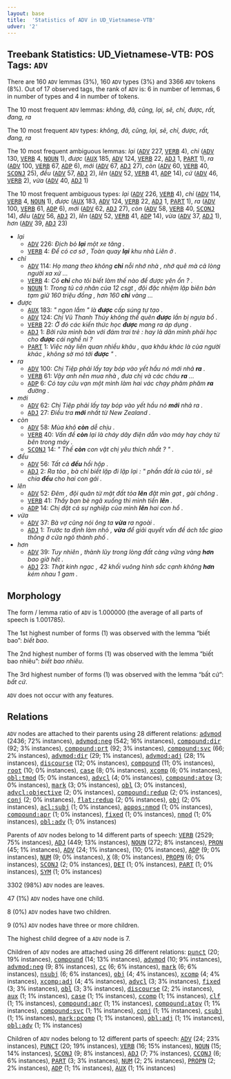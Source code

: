 ```yaml
---
layout: base
title:  'Statistics of ADV in UD_Vietnamese-VTB'
udver: '2'
---
```


## Treebank Statistics: UD_Vietnamese-VTB: POS Tags: `ADV`

There are 160 `ADV` lemmas (3%), 160 `ADV` types (3%) and 3366 `ADV` tokens (8%).
Out of 17 observed tags, the rank of `ADV` is: 6 in number of lemmas, 6 in number of types and 4 in number of tokens.

The 10 most frequent `ADV` lemmas: <em>không, đã, cũng, lại, sẽ, chỉ, được, rất, đang, ra</em>

The 10 most frequent `ADV` types:  <em>không, đã, cũng, lại, sẽ, chỉ, được, rất, đang, ra</em>

The 10 most frequent ambiguous lemmas: <em>lại</em> (<tt><a href="vi_vtb-pos-ADV.html">ADV</a></tt> 227, <tt><a href="vi_vtb-pos-VERB.html">VERB</a></tt> 4), <em>chỉ</em> (<tt><a href="vi_vtb-pos-ADV.html">ADV</a></tt> 130, <tt><a href="vi_vtb-pos-VERB.html">VERB</a></tt> 4, <tt><a href="vi_vtb-pos-NOUN.html">NOUN</a></tt> 1), <em>được</em> (<tt><a href="vi_vtb-pos-AUX.html">AUX</a></tt> 185, <tt><a href="vi_vtb-pos-ADV.html">ADV</a></tt> 124, <tt><a href="vi_vtb-pos-VERB.html">VERB</a></tt> 22, <tt><a href="vi_vtb-pos-ADJ.html">ADJ</a></tt> 1, <tt><a href="vi_vtb-pos-PART.html">PART</a></tt> 1), <em>ra</em> (<tt><a href="vi_vtb-pos-ADV.html">ADV</a></tt> 100, <tt><a href="vi_vtb-pos-VERB.html">VERB</a></tt> 67, <tt><a href="vi_vtb-pos-ADP.html">ADP</a></tt> 6), <em>mới</em> (<tt><a href="vi_vtb-pos-ADV.html">ADV</a></tt> 67, <tt><a href="vi_vtb-pos-ADJ.html">ADJ</a></tt> 27), <em>còn</em> (<tt><a href="vi_vtb-pos-ADV.html">ADV</a></tt> 60, <tt><a href="vi_vtb-pos-VERB.html">VERB</a></tt> 40, <tt><a href="vi_vtb-pos-SCONJ.html">SCONJ</a></tt> 25), <em>đều</em> (<tt><a href="vi_vtb-pos-ADV.html">ADV</a></tt> 57, <tt><a href="vi_vtb-pos-ADJ.html">ADJ</a></tt> 2), <em>lên</em> (<tt><a href="vi_vtb-pos-ADV.html">ADV</a></tt> 52, <tt><a href="vi_vtb-pos-VERB.html">VERB</a></tt> 41, <tt><a href="vi_vtb-pos-ADP.html">ADP</a></tt> 14), <em>cứ</em> (<tt><a href="vi_vtb-pos-ADV.html">ADV</a></tt> 46, <tt><a href="vi_vtb-pos-VERB.html">VERB</a></tt> 2), <em>vừa</em> (<tt><a href="vi_vtb-pos-ADV.html">ADV</a></tt> 40, <tt><a href="vi_vtb-pos-ADJ.html">ADJ</a></tt> 1)

The 10 most frequent ambiguous types:  <em>lại</em> (<tt><a href="vi_vtb-pos-ADV.html">ADV</a></tt> 226, <tt><a href="vi_vtb-pos-VERB.html">VERB</a></tt> 4), <em>chỉ</em> (<tt><a href="vi_vtb-pos-ADV.html">ADV</a></tt> 114, <tt><a href="vi_vtb-pos-VERB.html">VERB</a></tt> 4, <tt><a href="vi_vtb-pos-NOUN.html">NOUN</a></tt> 1), <em>được</em> (<tt><a href="vi_vtb-pos-AUX.html">AUX</a></tt> 183, <tt><a href="vi_vtb-pos-ADV.html">ADV</a></tt> 124, <tt><a href="vi_vtb-pos-VERB.html">VERB</a></tt> 22, <tt><a href="vi_vtb-pos-ADJ.html">ADJ</a></tt> 1, <tt><a href="vi_vtb-pos-PART.html">PART</a></tt> 1), <em>ra</em> (<tt><a href="vi_vtb-pos-ADV.html">ADV</a></tt> 100, <tt><a href="vi_vtb-pos-VERB.html">VERB</a></tt> 61, <tt><a href="vi_vtb-pos-ADP.html">ADP</a></tt> 6), <em>mới</em> (<tt><a href="vi_vtb-pos-ADV.html">ADV</a></tt> 62, <tt><a href="vi_vtb-pos-ADJ.html">ADJ</a></tt> 27), <em>còn</em> (<tt><a href="vi_vtb-pos-ADV.html">ADV</a></tt> 58, <tt><a href="vi_vtb-pos-VERB.html">VERB</a></tt> 40, <tt><a href="vi_vtb-pos-SCONJ.html">SCONJ</a></tt> 14), <em>đều</em> (<tt><a href="vi_vtb-pos-ADV.html">ADV</a></tt> 56, <tt><a href="vi_vtb-pos-ADJ.html">ADJ</a></tt> 2), <em>lên</em> (<tt><a href="vi_vtb-pos-ADV.html">ADV</a></tt> 52, <tt><a href="vi_vtb-pos-VERB.html">VERB</a></tt> 41, <tt><a href="vi_vtb-pos-ADP.html">ADP</a></tt> 14), <em>vừa</em> (<tt><a href="vi_vtb-pos-ADV.html">ADV</a></tt> 37, <tt><a href="vi_vtb-pos-ADJ.html">ADJ</a></tt> 1), <em>hơn</em> (<tt><a href="vi_vtb-pos-ADV.html">ADV</a></tt> 39, <tt><a href="vi_vtb-pos-ADJ.html">ADJ</a></tt> 23)


* <em>lại</em>
  * <tt><a href="vi_vtb-pos-ADV.html">ADV</a></tt> 226: <em>Địch bỏ <b>lại</b> một xe tăng .</em>
  * <tt><a href="vi_vtb-pos-VERB.html">VERB</a></tt> 4: <em>Để có cơ sở , Toàn quay <b>lại</b> khu nhà Liên ở .</em>
* <em>chỉ</em>
  * <tt><a href="vi_vtb-pos-ADV.html">ADV</a></tt> 114: <em>Họ mang theo không <b>chỉ</b> nỗi nhớ nhà , nhớ quê mà cả lòng người xa xứ ...</em>
  * <tt><a href="vi_vtb-pos-VERB.html">VERB</a></tt> 4: <em>Cô <b>chỉ</b> cho tôi biết làm thế nào để được yên ổn ? .</em>
  * <tt><a href="vi_vtb-pos-NOUN.html">NOUN</a></tt> 1: <em>Trong tủ cá nhân của 12 csgt , đội đặc nhiệm lập biên bản tạm giữ 160 triệu đồng , hơn 160 <b>chỉ</b> vàng ...</em>
* <em>được</em>
  * <tt><a href="vi_vtb-pos-AUX.html">AUX</a></tt> 183: <em>" ngon lắm " là <b>được</b> cấp súng tự tạo .</em>
  * <tt><a href="vi_vtb-pos-ADV.html">ADV</a></tt> 124: <em>Chị Vũ Thanh Thủy không thể quên <b>được</b> lần bị ngựa bổ .</em>
  * <tt><a href="vi_vtb-pos-VERB.html">VERB</a></tt> 22: <em>Ở đó các kiến thức học <b>được</b> mang ra áp dụng .</em>
  * <tt><a href="vi_vtb-pos-ADJ.html">ADJ</a></tt> 1: <em>Bởi rứa mình bàn với đám trai trẻ : hay là dân mình phải học cho <b>được</b> cái nghề ni ?</em>
  * <tt><a href="vi_vtb-pos-PART.html">PART</a></tt> 1: <em>Việc này liên quan nhiều khâu , qua khâu khác là của người khác , không sờ mó tới <b>được</b> " .</em>
* <em>ra</em>
  * <tt><a href="vi_vtb-pos-ADV.html">ADV</a></tt> 100: <em>Chị Tiệp phải lấy tay bóp vào yết hầu nó mới nhả <b>ra</b> .</em>
  * <tt><a href="vi_vtb-pos-VERB.html">VERB</a></tt> 61: <em>Vậy anh nên mua nhà , đưa chị và các cháu <b>ra</b> ...</em>
  * <tt><a href="vi_vtb-pos-ADP.html">ADP</a></tt> 6: <em>Có tay cửu vạn một mình làm hai vác chạy phăm phăm <b>ra</b> đường .</em>
* <em>mới</em>
  * <tt><a href="vi_vtb-pos-ADV.html">ADV</a></tt> 62: <em>Chị Tiệp phải lấy tay bóp vào yết hầu nó <b>mới</b> nhả ra .</em>
  * <tt><a href="vi_vtb-pos-ADJ.html">ADJ</a></tt> 27: <em>Điều tra <b>mới</b> nhất từ New Zealand .</em>
* <em>còn</em>
  * <tt><a href="vi_vtb-pos-ADV.html">ADV</a></tt> 58: <em>Mùa khô <b>còn</b> dễ chịu .</em>
  * <tt><a href="vi_vtb-pos-VERB.html">VERB</a></tt> 40: <em>Vấn đề <b>còn</b> lại là cháy dây điện dẫn vào máy hay cháy từ bên trong máy .</em>
  * <tt><a href="vi_vtb-pos-SCONJ.html">SCONJ</a></tt> 14: <em>" Thế <b>còn</b> con vật chị yêu thích nhất ? " .</em>
* <em>đều</em>
  * <tt><a href="vi_vtb-pos-ADV.html">ADV</a></tt> 56: <em>Tất cả <b>đều</b> hồi hộp .</em>
  * <tt><a href="vi_vtb-pos-ADJ.html">ADJ</a></tt> 2: <em>Ra tòa , bà chỉ biết lặp đi lặp lại : " phần đất là của tôi , sẽ chia <b>đều</b> cho hai con gái .</em>
* <em>lên</em>
  * <tt><a href="vi_vtb-pos-ADV.html">ADV</a></tt> 52: <em>Đêm , đội quân từ mặt đất tỏa <b>lên</b> đặt mìn gạt , gài chông .</em>
  * <tt><a href="vi_vtb-pos-VERB.html">VERB</a></tt> 41: <em>Thấy bạn bè ngã xuống thì mình tiến <b>lên</b> .</em>
  * <tt><a href="vi_vtb-pos-ADP.html">ADP</a></tt> 14: <em>Chị đặt cả sự nghiệp của mình <b>lên</b> hai con hổ .</em>
* <em>vừa</em>
  * <tt><a href="vi_vtb-pos-ADV.html">ADV</a></tt> 37: <em>Bà vợ cũng nói ông ta <b>vừa</b> ra ngoài .</em>
  * <tt><a href="vi_vtb-pos-ADJ.html">ADJ</a></tt> 1: <em>Trước ta định làm nhỏ , <b>vừa</b> để giải quyết vấn đề ách tắc giao thông ở cửa ngõ thành phố .</em>
* <em>hơn</em>
  * <tt><a href="vi_vtb-pos-ADV.html">ADV</a></tt> 39: <em>Tuy nhiên , thành lũy trong lòng đất càng vững vàng <b>hơn</b> bao giờ hết .</em>
  * <tt><a href="vi_vtb-pos-ADJ.html">ADJ</a></tt> 23: <em>Thật kinh ngạc , 42 khối vuông hình sắc cạnh không <b>hơn</b> kém nhau 1 gam .</em>

## Morphology

The form / lemma ratio of `ADV` is 1.000000 (the average of all parts of speech is 1.001785).

The 1st highest number of forms (1) was observed with the lemma “biết bao”: <em>biết bao</em>.

The 2nd highest number of forms (1) was observed with the lemma “biết bao nhiêu”: <em>biết bao nhiêu</em>.

The 3rd highest number of forms (1) was observed with the lemma “bất cứ”: <em>bất cứ</em>.

`ADV` does not occur with any features.


## Relations

`ADV` nodes are attached to their parents using 28 different relations: <tt><a href="vi_vtb-dep-advmod.html">advmod</a></tt> (2436; 72% instances), <tt><a href="vi_vtb-dep-advmod-neg.html">advmod:neg</a></tt> (542; 16% instances), <tt><a href="vi_vtb-dep-compound-dir.html">compound:dir</a></tt> (92; 3% instances), <tt><a href="vi_vtb-dep-compound-prt.html">compound:prt</a></tt> (92; 3% instances), <tt><a href="vi_vtb-dep-compound-svc.html">compound:svc</a></tt> (66; 2% instances), <tt><a href="vi_vtb-dep-advmod-dir.html">advmod:dir</a></tt> (29; 1% instances), <tt><a href="vi_vtb-dep-advmod-adj.html">advmod:adj</a></tt> (28; 1% instances), <tt><a href="vi_vtb-dep-discourse.html">discourse</a></tt> (12; 0% instances), <tt><a href="vi_vtb-dep-compound.html">compound</a></tt> (11; 0% instances), <tt><a href="vi_vtb-dep-root.html">root</a></tt> (10; 0% instances), <tt><a href="vi_vtb-dep-case.html">case</a></tt> (8; 0% instances), <tt><a href="vi_vtb-dep-xcomp.html">xcomp</a></tt> (6; 0% instances), <tt><a href="vi_vtb-dep-obl-tmod.html">obl:tmod</a></tt> (5; 0% instances), <tt><a href="vi_vtb-dep-advcl.html">advcl</a></tt> (4; 0% instances), <tt><a href="vi_vtb-dep-compound-atov.html">compound:atov</a></tt> (3; 0% instances), <tt><a href="vi_vtb-dep-mark.html">mark</a></tt> (3; 0% instances), <tt><a href="vi_vtb-dep-obl.html">obl</a></tt> (3; 0% instances), <tt><a href="vi_vtb-dep-advcl-objective.html">advcl:objective</a></tt> (2; 0% instances), <tt><a href="vi_vtb-dep-compound-redup.html">compound:redup</a></tt> (2; 0% instances), <tt><a href="vi_vtb-dep-conj.html">conj</a></tt> (2; 0% instances), <tt><a href="vi_vtb-dep-flat-redup.html">flat:redup</a></tt> (2; 0% instances), <tt><a href="vi_vtb-dep-obj.html">obj</a></tt> (2; 0% instances), <tt><a href="vi_vtb-dep-acl-subj.html">acl:subj</a></tt> (1; 0% instances), <tt><a href="vi_vtb-dep-appos-nmod.html">appos:nmod</a></tt> (1; 0% instances), <tt><a href="vi_vtb-dep-compound-apr.html">compound:apr</a></tt> (1; 0% instances), <tt><a href="vi_vtb-dep-fixed.html">fixed</a></tt> (1; 0% instances), <tt><a href="vi_vtb-dep-nmod.html">nmod</a></tt> (1; 0% instances), <tt><a href="vi_vtb-dep-obl-adv.html">obl:adv</a></tt> (1; 0% instances)

Parents of `ADV` nodes belong to 14 different parts of speech: <tt><a href="vi_vtb-pos-VERB.html">VERB</a></tt> (2529; 75% instances), <tt><a href="vi_vtb-pos-ADJ.html">ADJ</a></tt> (449; 13% instances), <tt><a href="vi_vtb-pos-NOUN.html">NOUN</a></tt> (272; 8% instances), <tt><a href="vi_vtb-pos-PRON.html">PRON</a></tt> (45; 1% instances), <tt><a href="vi_vtb-pos-ADV.html">ADV</a></tt> (24; 1% instances),  (10; 0% instances), <tt><a href="vi_vtb-pos-ADP.html">ADP</a></tt> (9; 0% instances), <tt><a href="vi_vtb-pos-NUM.html">NUM</a></tt> (9; 0% instances), <tt><a href="vi_vtb-pos-X.html">X</a></tt> (8; 0% instances), <tt><a href="vi_vtb-pos-PROPN.html">PROPN</a></tt> (6; 0% instances), <tt><a href="vi_vtb-pos-SCONJ.html">SCONJ</a></tt> (2; 0% instances), <tt><a href="vi_vtb-pos-DET.html">DET</a></tt> (1; 0% instances), <tt><a href="vi_vtb-pos-PART.html">PART</a></tt> (1; 0% instances), <tt><a href="vi_vtb-pos-SYM.html">SYM</a></tt> (1; 0% instances)

3302 (98%) `ADV` nodes are leaves.

47 (1%) `ADV` nodes have one child.

8 (0%) `ADV` nodes have two children.

9 (0%) `ADV` nodes have three or more children.

The highest child degree of a `ADV` node is 7.

Children of `ADV` nodes are attached using 26 different relations: <tt><a href="vi_vtb-dep-punct.html">punct</a></tt> (20; 19% instances), <tt><a href="vi_vtb-dep-compound.html">compound</a></tt> (14; 13% instances), <tt><a href="vi_vtb-dep-advmod.html">advmod</a></tt> (10; 9% instances), <tt><a href="vi_vtb-dep-advmod-neg.html">advmod:neg</a></tt> (9; 8% instances), <tt><a href="vi_vtb-dep-cc.html">cc</a></tt> (6; 6% instances), <tt><a href="vi_vtb-dep-mark.html">mark</a></tt> (6; 6% instances), <tt><a href="vi_vtb-dep-nsubj.html">nsubj</a></tt> (6; 6% instances), <tt><a href="vi_vtb-dep-obj.html">obj</a></tt> (4; 4% instances), <tt><a href="vi_vtb-dep-xcomp.html">xcomp</a></tt> (4; 4% instances), <tt><a href="vi_vtb-dep-xcomp-adj.html">xcomp:adj</a></tt> (4; 4% instances), <tt><a href="vi_vtb-dep-advcl.html">advcl</a></tt> (3; 3% instances), <tt><a href="vi_vtb-dep-fixed.html">fixed</a></tt> (3; 3% instances), <tt><a href="vi_vtb-dep-obl.html">obl</a></tt> (3; 3% instances), <tt><a href="vi_vtb-dep-discourse.html">discourse</a></tt> (2; 2% instances), <tt><a href="vi_vtb-dep-aux.html">aux</a></tt> (1; 1% instances), <tt><a href="vi_vtb-dep-case.html">case</a></tt> (1; 1% instances), <tt><a href="vi_vtb-dep-ccomp.html">ccomp</a></tt> (1; 1% instances), <tt><a href="vi_vtb-dep-clf.html">clf</a></tt> (1; 1% instances), <tt><a href="vi_vtb-dep-compound-apr.html">compound:apr</a></tt> (1; 1% instances), <tt><a href="vi_vtb-dep-compound-atov.html">compound:atov</a></tt> (1; 1% instances), <tt><a href="vi_vtb-dep-compound-svc.html">compound:svc</a></tt> (1; 1% instances), <tt><a href="vi_vtb-dep-conj.html">conj</a></tt> (1; 1% instances), <tt><a href="vi_vtb-dep-csubj.html">csubj</a></tt> (1; 1% instances), <tt><a href="vi_vtb-dep-mark-pcomp.html">mark:pcomp</a></tt> (1; 1% instances), <tt><a href="vi_vtb-dep-obl-adj.html">obl:adj</a></tt> (1; 1% instances), <tt><a href="vi_vtb-dep-obl-adv.html">obl:adv</a></tt> (1; 1% instances)

Children of `ADV` nodes belong to 12 different parts of speech: <tt><a href="vi_vtb-pos-ADV.html">ADV</a></tt> (24; 23% instances), <tt><a href="vi_vtb-pos-PUNCT.html">PUNCT</a></tt> (20; 19% instances), <tt><a href="vi_vtb-pos-VERB.html">VERB</a></tt> (16; 15% instances), <tt><a href="vi_vtb-pos-NOUN.html">NOUN</a></tt> (15; 14% instances), <tt><a href="vi_vtb-pos-SCONJ.html">SCONJ</a></tt> (9; 8% instances), <tt><a href="vi_vtb-pos-ADJ.html">ADJ</a></tt> (7; 7% instances), <tt><a href="vi_vtb-pos-CCONJ.html">CCONJ</a></tt> (6; 6% instances), <tt><a href="vi_vtb-pos-PART.html">PART</a></tt> (3; 3% instances), <tt><a href="vi_vtb-pos-NUM.html">NUM</a></tt> (2; 2% instances), <tt><a href="vi_vtb-pos-PROPN.html">PROPN</a></tt> (2; 2% instances), <tt><a href="vi_vtb-pos-ADP.html">ADP</a></tt> (1; 1% instances), <tt><a href="vi_vtb-pos-AUX.html">AUX</a></tt> (1; 1% instances)

